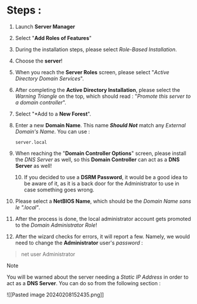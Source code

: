 




# Steps : 




1. Launch **Server Manager**
2. Select "**Add Roles of Features**"
3. During the installation steps, please select *Role-Based Installation*.
4. Choose the **server**!
5. When you reach the **Server Roles** screen, please select "*Active Directory Domain Services*".
6. After completing the **Active Directory Installation**, please select the *Warning Triangle* on the top, which should read : "*Promote this server to a domain controller*".
7. Select "*Add to a **New Forest**".
8. Enter a new **Domain Name**. This name ***Should Not*** match any *External Domain's Name*. You can use :
   
	   server.local

9. When reaching the "**Domain Controller Options**" screen, please install the *DNS Server* as well, so this **Domain Controller** can act as a **DNS Server** as well!
   
   10. If you decided to use a **DSRM Password**, it would be a good idea to be aware of it, as it is a back door for the Administrator to use in case something goes wrong.

11. Please select a **NetBIOS Name**, which should be the *Domain Name sans le ".local"*.
12. After the process is done, the local administrator account gets promoted to the *Domain Administrator Role*!
13. After the wizard checks for errors, it will report a few. Namely, we would need to change the **Administrator** user's *password* :


>	net user Administrator <new password> 



>[!note]
>
>You will be warned about the server needing a *Static IP Address* in order to act as a **DNS Server**. You can do so from the following section :
>
>![[Pasted image 20240208152435.png]]
>
>









